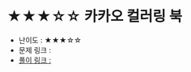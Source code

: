 # ★★★☆☆ 카카오 컬러링 북
- 난이도 : ★★★☆☆
- 문제 링크 : <a href="https://programmers.co.kr/learn/courses/30/lessons/1829">
- 풀이 링크 : <a href="https://cnu-jinseop.tistory.com/100?category=944632">
